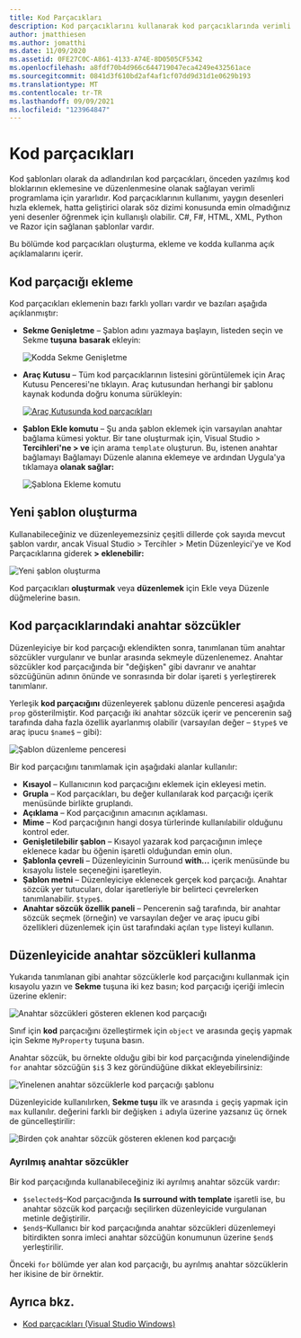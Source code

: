 ```yaml
---
title: Kod Parçacıkları
description: Kod parçacıklarını kullanarak kod parçacıklarında verimli bir şekilde program Mac için Visual Studio
author: jmatthiesen
ms.author: jomatthi
ms.date: 11/09/2020
ms.assetid: 0FE27C0C-A861-4133-A74E-8D0505CF5342
ms.openlocfilehash: a8fdf70b4d966c644719047eca4249e432561ace
ms.sourcegitcommit: 0841d3f610bd2af4af1cf07dd9d31d1e0629b193
ms.translationtype: MT
ms.contentlocale: tr-TR
ms.lasthandoff: 09/09/2021
ms.locfileid: "123964847"
---
```

# <a name="code-snippets"></a>Kod parçacıkları

Kod şablonları olarak da adlandırılan kod parçacıkları, önceden yazılmış kod bloklarının eklemesine ve düzenlenmesine olanak sağlayan verimli programlama için yararlıdır. Kod parçacıklarının kullanımı, yaygın desenleri hızla eklemek, hatta geliştirici olarak söz dizimi konusunda emin olmadığınız yeni desenler öğrenmek için kullanışlı olabilir. C#, F#, HTML, XML, Python ve Razor için sağlanan şablonlar vardır.

Bu bölümde kod parçacıkları oluşturma, ekleme ve kodda kullanma açık açıklamalarını içerir.

## <a name="inserting-a-snippet"></a>Kod parçacığı ekleme

Kod parçacıkları eklemenin bazı farklı yolları vardır ve bazıları aşağıda açıklanmıştır:

- **Sekme Genişletme** &ndash; Şablon adını yazmaya başlayın, listeden seçin ve Sekme **tuşuna** **basarak** ekleyin:

  ![Kodda Sekme Genişletme](media/source-editor-image13.png)

- **Araç Kutusu** &ndash; Tüm kod parçacıklarının listesini görüntülemek için Araç Kutusu Penceresi'ne tıklayın. Araç kutusundan herhangi bir şablonu kaynak kodunda doğru konuma sürükleyin:

  [![Araç Kutusunda kod parçacıkları](media/source-editor-image14-sml.png)](media/source-editor-image14.png#lightbox)

- **Şablon Ekle komutu** &ndash; Şu anda şablon eklemek için varsayılan anahtar bağlama kümesi yoktur. Bir tane oluşturmak için, Visual Studio > **Tercihleri'ne > ve** için arama `template` oluşturun. Bu, istenen anahtar bağlamayı Bağlamayı Düzenle alanına eklemeye ve ardından Uygula'ya tıklamaya **olanak sağlar:**

  ![Şablona Ekleme komutu](media/source-editor-image15.png)

## <a name="creating-a-new-template"></a>Yeni şablon oluşturma

Kullanabileceğiniz ve düzenleyemezsiniz çeşitli dillerde çok sayıda mevcut şablon vardır, ancak Visual Studio > Tercihler > Metin Düzenleyici'ye ve Kod Parçacıklarına giderek **> eklenebilir:**

![Yeni şablon oluşturma](media/source-editor-image12.png)

Kod parçacıkları **oluşturmak** veya **düzenlemek** için Ekle veya Düzenle düğmelerine basın.

## <a name="keywords-in-code-snippets"></a>Kod parçacıklarındaki anahtar sözcükler

Düzenleyiciye bir kod parçacığı eklendikten sonra, tanımlanan tüm anahtar sözcükler vurgulanır ve bunlar arasında sekmeyle düzenlenemez. Anahtar sözcükler kod parçacığında bir "değişken" gibi davranır ve anahtar sözcüğünün adının önünde ve sonrasında bir dolar işareti `$` yerleştirerek tanımlanır. 

Yerleşik **kod parçacığını** düzenleyerek şablonu düzenle penceresi aşağıda `prop` gösterilmiştir. Kod parçacığı iki anahtar sözcük içerir ve pencerenin sağ tarafında daha fazla özellik ayarlanmış olabilir (varsayılan değer &ndash; `$type$` ve araç ipucu `$name$` &ndash; gibi):

![Şablon düzenleme penceresi](media/source-editor-image12z.png)

Bir kod parçacığını tanımlamak için aşağıdaki alanlar kullanılır:

- **Kısayol** &ndash; Kullanıcının kod parçacığını eklemek için ekleyesi metin.
- **Grupla** &ndash; Kod parçacıkları, bu değer kullanılarak kod parçacığı içerik menüsünde birlikte gruplandı.
- **Açıklama** &ndash; Kod parçacığının amacının açıklaması.
- **Mime** &ndash; Kod parçacığının hangi dosya türlerinde kullanılabilir olduğunu kontrol eder.
- **Genişletilebilir şablon** &ndash; Kısayol yazarak kod parçacığının imleçe eklenece kadar bu öğenin işaretli olduğundan emin olun.
- **Şablonla çevreli** &ndash; Düzenleyicinin Surround **with...** içerik menüsünde bu kısayolu listele seçeneğini işaretleyin.
- **Şablon metni** &ndash; Düzenleyiciye eklenecek gerçek kod parçacığı. Anahtar sözcük yer tutucuları, dolar işaretleriyle bir belirteci çevrelerken tanımlanabilir. `$type$`.
- **Anahtar sözcük özellik paneli** &ndash; Pencerenin sağ tarafında, bir anahtar sözcük seçmek (örneğin) ve varsayılan değer ve araç ipucu gibi özellikleri düzenlemek için üst tarafındaki açılan `type` listeyi kullanın.

## <a name="using-keywords-in-the-editor"></a>Düzenleyicide anahtar sözcükleri kullanma

Yukarıda tanımlanan gibi anahtar sözcüklerle kod parçacığını kullanmak için kısayolu yazın ve **Sekme** tuşuna iki kez basın; kod parçacığı içeriği imlecin üzerine eklenir:

![Anahtar sözcükleri gösteren eklenen kod parçacığı](media/source-editor-image12a.png)

Sınıf için **kod** parçacığını özelleştirmek için `object` ve arasında geçiş yapmak için Sekme `MyProperty` tuşuna basın.

Anahtar sözcük, bu örnekte olduğu gibi bir kod parçacığında yinelendiğinde `for` anahtar sözcüğün `$i$` 3 kez göründüğüne dikkat ekleyebilirsiniz:

![Yinelenen anahtar sözcüklerle kod parçacığı şablonu](media/source-editor-image12b.png)

Düzenleyicide kullanılırken, **Sekme tuşu** ilk ve arasında `i` geçiş yapmak için `max` kullanılır. değerini farklı bir değişken `i` adıyla üzerine yazsanız üç örnek de güncelleştirilir:

![Birden çok anahtar sözcük gösteren eklenen kod parçacığı](media/source-editor-image12c.png)

### <a name="reserved-keywords"></a>Ayrılmış anahtar sözcükler

Bir kod parçacığında kullanabileceğiniz iki ayrılmış anahtar sözcük vardır:

- `$selected$`&ndash;Kod parçacığında **Is surround with template** işaretli ise, bu anahtar sözcük kod parçacığı seçilirken düzenleyicide vurgulanan metinle değiştirilir.
- `$end$`&ndash;Kullanıcı bir kod parçacığında anahtar sözcükleri düzenlemeyi bitirdikten sonra imleci anahtar sözcüğün konumunun üzerine `$end$` yerleştirilir.

Önceki `for` bölümde yer alan kod parçacığı, bu ayrılmış anahtar sözcüklerin her ikisine de bir örnektir.

## <a name="see-also"></a>Ayrıca bkz.

- [Kod parçacıkları (Visual Studio Windows)](/visualstudio/ide/code-snippets)
